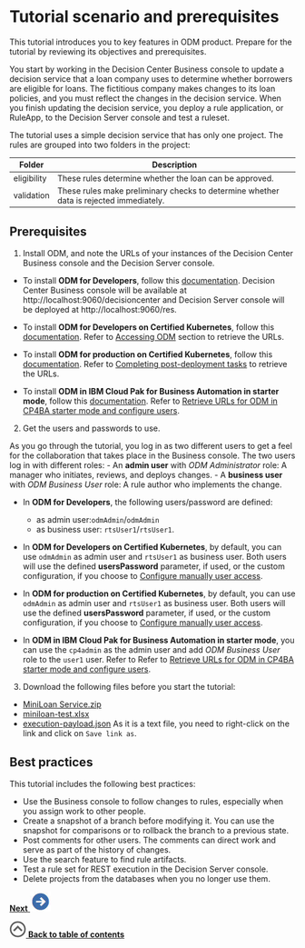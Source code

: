 # Tutorial scenario and prerequisites

This tutorial introduces you to key features in ODM product. Prepare for the tutorial by reviewing its objectives and prerequisites.

You start by working in the Decision Center Business console to update a decision service that a loan company uses to determine whether borrowers are eligible for loans. The fictitious company makes changes to its loan policies, and you must reflect the changes in the decision service. When you finish updating the decision service, you deploy a rule application, or RuleApp, to the Decision Server console and test a ruleset.

The tutorial uses a simple decision service that has only one project. The rules are grouped into two folders in the project:

|Folder|Description|
|------|-----------|
|eligibility|These rules determine whether the loan can be approved.|
|validation|These rules make preliminary checks to determine whether data is rejected immediately.|

## Prerequisites

1. Install ODM, and note the URLs of your instances of the Decision Center Business console and the Decision Server console.

  - To install **ODM for Developers**, follow this [documentation](https://hub.docker.com/r/ibmcom/odm/).
  Decision Center Business console will be available at http://localhost:9060/decisioncenter and Decision Server console will be deployed at http://localhost:9060/res.

  - To install **ODM for Developers on Certified Kubernetes**, follow this [documentation](https://artifacthub.io/packages/helm/ibm-odm-charts/ibm-odm-dev/22.2.0).
  Refer to [Accessing ODM](https://artifacthub.io/packages/helm/ibm-odm-charts/ibm-odm-dev/22.2.0#accessing-odm) section to retrieve the URLs.

  * To install **ODM for production on Certified Kubernetes**, follow this [documentation](https://www.ibm.com/docs/en/odm/8.11.1?topic=production-installing-helm-release-odm).
  Refer to [Completing post-deployment tasks](https://www.ibm.com/docs/en/odm/8.11.1?topic=production-completing-post-deployment-tasks) to retrieve the URLs.

  * To install **ODM in IBM Cloud Pak for Business Automation in starter mode**, follow this [documentation](https://www.ibm.com/docs/en/cloud-paks/cp-biz-automation/22.0.2?topic=deployments-installing-cp4ba-multi-pattern-starter-deployment).
  Refer to [Retrieve URLs for ODM in CP4BA starter mode and configure users](../topics/tut_icp_gs_odm_cp4ba_prereqs.md).

2. Get the users and passwords to use.

  As you go through the tutorial, you log in as two different users to get a feel for the collaboration that takes place in the Business console. The two users log in with different roles:
    -   An **admin user** with *ODM Administrator* role: A manager who initiates, reviews, and deploys changes.
    -   A **business user** with *ODM Business User* role: A rule author who implements the change.


  - In **ODM for Developers**, the following users/password are defined:
    * as admin user:`odmAdmin`/`odmAdmin`
    * as business user: `rtsUser1`/`rtsUser1`.

  - In **ODM for Developers on Certified Kubernetes**, by default, you can use `odmAdmin` as admin user and `rtsUser1` as business user.
  Both users will use the defined **usersPassword** parameter, if used, or the custom configuration, if you choose to [Configure manually user access](https://artifacthub.io/packages/helm/ibm-odm-charts/ibm-odm-dev/22.2.0#configuring-user-access).

  * In **ODM for production on Certified Kubernetes**, by default, you can use `odmAdmin` as admin user and `rtsUser1` as business user.
  Both users will use the defined **usersPassword** parameter, if used, or the custom configuration, if you choose to [Configure manually user access](https://www.ibm.com/docs/en/odm/8.11.1?topic=production-configuring-user-access).

  * In **ODM in IBM Cloud Pak for Business Automation in starter mode**, you can use the `cp4admin` as the admin user and add *ODM Business User* role to the `user1` user.
  Refer to Refer to [Retrieve URLs for ODM in CP4BA starter mode and configure users](../topics/tut_icp_gs_odm_cp4ba_prereqs.md).

3. Download the following files before you start the tutorial:

  - [MiniLoan Service.zip](../../Miniloan%20Service.zip?raw=1)
  - [miniloan-test.xlsx](../../miniloan-test.xlsx?raw=1)
  - [execution-payload.json](../../execution-payload.json?raw=1)
    As it is a text file, you need to right-click on the link and click on `Save link as`.

## Best practices

This tutorial includes the following best practices:

-   Use the Business console to follow changes to rules, especially when you assign work to other people.
-   Create a snapshot of a branch before modifying it. You can use the snapshot for comparisons or to rollback the branch to a previous state.
-   Post comments for other users. The comments can direct work and serve as part of the history of changes.
-   Use the search feature to find rule artifacts.
-   Test a rule set for REST execution in the Decision Server console.
-   Delete projects from the databases when you no longer use them.

[**Next** ![Next icon](../images/next.jpg)](../topics/tut_icp_gs_evaluate_changes_lsn.md)

[![](../images/home.jpg) **Back to table of contents**](../../README.md)

